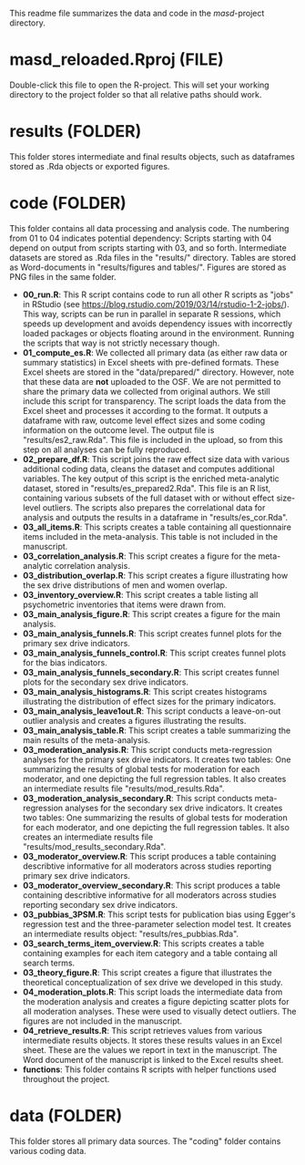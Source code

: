This readme file summarizes the data and code in the *masd*-project directory. 

# masd_reloaded.Rproj (FILE)
Double-click this file to open the R-project. This will set your working directory to the project folder so that all relative paths should work.  

# results (FOLDER)
This folder stores intermediate and final results objects, such as dataframes stored as .Rda objects or exported figures. 

# code (FOLDER)
This folder contains all data processing and analysis code. The numbering from 01 to 04 indicates potential dependency: Scripts starting with 04 depend on output from scripts starting with 03, and so forth. Intermediate datasets are stored as .Rda files in the "results/" directory. Tables are stored as Word-documents in "results/figures and tables/". Figures are stored as PNG files in the same folder. 

- **00_run.R**: This R script contains code to run all other R scripts as "jobs" in RStudio (see https://blog.rstudio.com/2019/03/14/rstudio-1-2-jobs/). This way, scripts can be run in parallel in separate R sessions, which speeds up development and avoids dependency issues with incorrectly loaded packages or objects floating around in the environment. Running the scripts that way is not strictly necessary though.
- **01_compute_es.R**: We collected all primary data (as either raw data or summary statistics) in Excel sheets with pre-defined formats. These Excel sheets are stored in the "data/prepared/" directory. However, note that these data are **not** uploaded to the OSF. We are not permitted to share the primary data we collected from original authors. We still include this script for transparency. The script loads the data from the Excel sheet and processes it according to the format. It outputs a dataframe with raw, outcome level effect sizes and some coding information on the outcome level. The output file is "results/es2_raw.Rda". This file is included in the upload, so from this step on all analyses can be fully reproduced. 
- **02_prepare_df.R**: This script joins the raw effect size data with various additional coding data, cleans the dataset and computes additional variables. The key output of this script is the enriched meta-analytic dataset, stored in "results/es_prepared2.Rda". This file is an R list, containing various subsets of the full dataset with or without effect size-level outliers. The scripts also prepares the correlational data for analysis and outputs the results in a dataframe in "results/es_cor.Rda". 
- **03_all_items.R**: This scripts creates a table containing all questionnaire items included in the meta-analysis. This table is not included in the manuscript.  
- **03_correlation_analysis.R**: This script creates a figure for the meta-analytic correlation analysis. 
- **03_distribution_overlap.R**: This script creates a figure illustrating how the sex drive distributions of men and women overlap. 
- **03_inventory_overview.R**: This script creates a table listing all psychometric inventories that items were drawn from.
- **03_main_analysis_figure.R**: This script creates a figure for the main analysis. 
- **03_main_analysis_funnels.R**: This script creates funnel plots for the primary sex drive indicators. 
- **03_main_analysis_funnels_control.R**: This script creates funnel plots for the bias indicators. 
- **03_main_analysis_funnels_secondary.R**: This script creates funnel plots for the secondary sex drive indicators. 
- **03_main_analysis_histograms.R**: This script creates histograms illustrating the distribution of effect sizes for the primary indicators.
- **03_main_analysis_leave1out.R**: This script conducts a leave-on-out outlier analysis and creates a figures illustrating the results. 
- **03_main_analysis_table.R**: This script creates a table summarizing the main results of the meta-analysis. 
- **03_moderation_analysis.R**: This script conducts meta-regression analyses for the primary sex drive indicators. It creates two tables: One summarizing the results of global tests for moderation for each moderator, and one depicting the full regression tables. It also creates an intermediate results file "results/mod_results.Rda". 
- **03_moderation_analysis_secondary.R**: This script conducts meta-regression analyses for the secondary sex drive indicators. It creates two tables: One summarizing the results of global tests for moderation for each moderator, and one depicting the full regression tables. It also creates an intermediate results file "results/mod_results_secondary.Rda". 
- **03_moderator_overview.R**: This script produces a table containing describtive informative for all moderators across studies reporting primary sex drive indicators. 
- **03_moderator_overview_secondary.R**: This script produces a table containing describtive informative for all moderators across studies reporting secondary sex drive indicators. 
- **03_pubbias_3PSM.R**: This script tests for publication bias using Egger's regression test and the three-parameter selection model test. It creates an intermediate results object: "results/res_pubbias.Rda". 
- **03_search_terms_item_overview.R**: This scripts creates a table containing examples for each item category and a table containg all search terms. 
- **03_theory_figure.R**: This script creates a figure that illustrates the theoretical conceptualization of sex drive we developed in this study. 
- **04_moderation_plots.R**: This script loads the intermediate data from the moderation analysis and creates a figure depicting scatter plots for all moderation analyses. These were used to visually detect outliers. The figures are not included in the manuscript. 
- **04_retrieve_results.R**: This script retrieves values from various intermediate results objects. It stores these results values in an Excel sheet. These are the values we report in text in the manuscript. The Word document of the manuscript is linked to the Excel results sheet. 
- **functions**: This folder contains R scripts with helper functions used throughout the project. 

# data (FOLDER)
This folder stores all primary data sources. The "coding" folder contains various coding data. 
